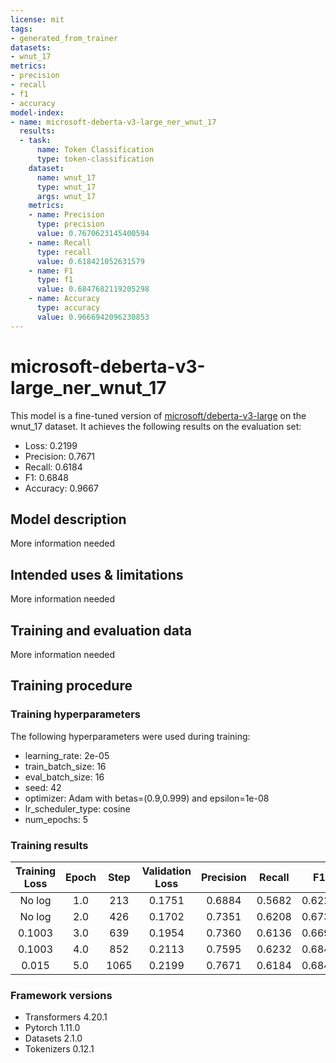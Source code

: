 ```yaml
---
license: mit
tags:
- generated_from_trainer
datasets:
- wnut_17
metrics:
- precision
- recall
- f1
- accuracy
model-index:
- name: microsoft-deberta-v3-large_ner_wnut_17
  results:
  - task:
      name: Token Classification
      type: token-classification
    dataset:
      name: wnut_17
      type: wnut_17
      args: wnut_17
    metrics:
    - name: Precision
      type: precision
      value: 0.7670623145400594
    - name: Recall
      type: recall
      value: 0.618421052631579
    - name: F1
      type: f1
      value: 0.6847682119205298
    - name: Accuracy
      type: accuracy
      value: 0.9666942096230853
---
```


<!-- This model card has been generated automatically according to the information the Trainer had access to. You
should probably proofread and complete it, then remove this comment. -->

# microsoft-deberta-v3-large_ner_wnut_17

This model is a fine-tuned version of [microsoft/deberta-v3-large](https://huggingface.co/microsoft/deberta-v3-large) on the wnut_17 dataset.
It achieves the following results on the evaluation set:
- Loss: 0.2199
- Precision: 0.7671
- Recall: 0.6184
- F1: 0.6848
- Accuracy: 0.9667

## Model description

More information needed

## Intended uses & limitations

More information needed

## Training and evaluation data

More information needed

## Training procedure

### Training hyperparameters

The following hyperparameters were used during training:
- learning_rate: 2e-05
- train_batch_size: 16
- eval_batch_size: 16
- seed: 42
- optimizer: Adam with betas=(0.9,0.999) and epsilon=1e-08
- lr_scheduler_type: cosine
- num_epochs: 5

### Training results

| Training Loss | Epoch | Step | Validation Loss | Precision | Recall | F1     | Accuracy |
|:-------------:|:-----:|:----:|:---------------:|:---------:|:------:|:------:|:--------:|
| No log        | 1.0   | 213  | 0.1751          | 0.6884    | 0.5682 | 0.6225 | 0.9601   |
| No log        | 2.0   | 426  | 0.1702          | 0.7351    | 0.6208 | 0.6732 | 0.9655   |
| 0.1003        | 3.0   | 639  | 0.1954          | 0.7360    | 0.6136 | 0.6693 | 0.9656   |
| 0.1003        | 4.0   | 852  | 0.2113          | 0.7595    | 0.6232 | 0.6846 | 0.9669   |
| 0.015         | 5.0   | 1065 | 0.2199          | 0.7671    | 0.6184 | 0.6848 | 0.9667   |


### Framework versions

- Transformers 4.20.1
- Pytorch 1.11.0
- Datasets 2.1.0
- Tokenizers 0.12.1
